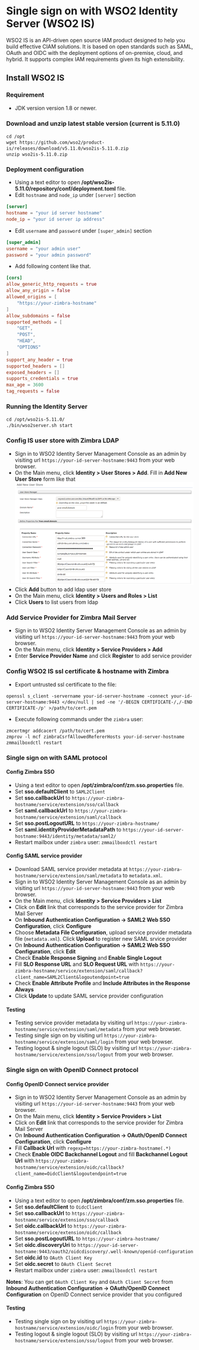 Single sign on with WSO2 Identity Server (WSO2 IS)
==================================================
WSO2 IS is an API-driven open source IAM product designed to help you build effective CIAM solutions.
It is based on open standards such as SAML, OAuth and OIDC with the deployment options of on-premise, cloud, and hybrid.
It supports complex IAM requirements given its high extensibility.

## Install WSO2 IS

### Requirement
* JDK version version 1.8 or newer.

### Download and unzip latest stable version (current is 5.11.0)
```shell
cd /opt
wget https://github.com/wso2/product-is/releases/download/v5.11.0/wso2is-5.11.0.zip
unzip wso2is-5.11.0.zip

```

### Deployment configuration
* Using a text editor to open **/opt/wso2is-5.11.0/repository/conf/deployment.toml** file.
* Edit `hostname` and `node_ip` under `[server]` section
```toml
[server]
hostname = "your id server hostname"
node_ip = "your id server ip address"
```
* Edit `username` and `password` under `[super_admin]` section
```toml
[super_admin]
username = "your admin user"
password = "your admin password"
```
* Add following content like that.
```toml
[cors]
allow_generic_http_requests = true
allow_any_origin = false
allowed_origins = [
    "https://your-zimbra-hostname"
]
allow_subdomains = false
supported_methods = [
    "GET",
    "POST",
    "HEAD",
    "OPTIONS"
]
support_any_header = true
supported_headers = []
exposed_headers = []
supports_credentials = true
max_age = 3600
tag_requests = false
```

### Running the Identity Server
```shell
cd /opt/wso2is-5.11.0/
./bin/wso2server.sh start
```

### Config IS user store with Zimbra LDAP
* Sign in to WSO2 Identity Server Management Console as an admin by visiting url `https://your-id-server-hostname:9443` from your web browser.
* On the Main menu, click **Identity > User Stores > Add**. Fill in **Add New User Store** form like that
![add-ldap-user-store](wso2-is/add-ldap-user-store.png)
* Click **Add** button to add ldap user store
* On the Main menu, click **Identity > Users and Roles > List**
* Click **Users** to list users from ldap

### Add Service Provider for Zimbra Mail Server
* Sign in to WSO2 Identity Server Management Console as an admin by visiting url `https://your-id-server-hostname:9443` from your web browser.
* On the Main menu, click **Identity > Service Providers > Add**
* Enter **Service Provider Name** and click **Register** to add service provider

### Config WSO2 IS ssl certificate & hostname with Zimbra
* Export untrusted ssl certificate to the file:
~~~shell
openssl s_client -servername your-id-server-hostname -connect your-id-server-hostname:9443 </dev/null | sed -ne '/-BEGIN CERTIFICATE-/,/-END CERTIFICATE-/p' >/path/to/cert.pem
~~~
* Execute following commands under the `zimbra` user:
~~~shell
zmcertmgr addcacert /path/to/cert.pem
zmprov -l mcf zimbraCsrfAllowedRefererHosts your-id-server-hostname
zmmailboxdctl restart
~~~

### Single sign on with SAML protocol
#### Config Zimbra SSO
* Using a text editor to open **/opt/zimbra/conf/zm.sso.properties** file.
* Set **sso.defaultClient** to `SAML2Client`
* Set **sso.callbackUrl** to `https://your-zimbra-hostname/service/extension/sso/callback`
* Set **saml.callbackUrl** to `https://your-zimbra-hostname/service/extension/saml/callback`
* Set **sso.postLogoutURL** to `https://your-zimbra-hostname/`
* Set **saml.identityProviderMetadataPath** to `https://your-id-server-hostname:9443/identity/metadata/saml2/`
* Restart mailbox under `zimbra` user: `zmmailboxdctl restart`

#### Config SAML service provider
* Download SAML service provider metadata at `https://your-zimbra-hostname/service/extension/saml/metadata` to `metadata.xml`.
* Sign in to WSO2 Identity Server Management Console as an admin by visiting url `https://your-id-server-hostname:9443` from your web browser.
* On the Main menu, click **Identity > Service Providers > List**
* Click on **Edit** link that corresponds to the service provider for Zimbra Mail Server
* On **Inbound Authentication Configuration -> SAML2 Web SSO Configuration**, click **Configure**
* Choose **Metadata File Configuration**, upload service provider metadata file (`metadata.xml`).
  Click **Upload** to register new SAML srvice provider
* On **Inbound Authentication Configuration -> SAML2 Web SSO Configuration**, click **Edit**
* Check **Enable Response Signing** and **Enable Single Logout**
* Fill **SLO Response URL** and **SLO Request URL** with `https://your-zimbra-hostname/service/extension/saml/callback?client_name=SAML2Client&logoutendpoint=true`
* Check **Enable Attribute Profile** and **Include Attributes in the Response Always**
* Click **Update** to update SAML service provider configuration

#### Testing
* Testing service provider metadata by visiting url `https://your-zimbra-hostname/service/extension/saml/metadata` from your web browser.
* Testing single sign on by visiting url `https://your-zimbra-hostname/service/extension/saml/login` from your web browser.
* Testing logout & single logout (SLO) by visiting url `https://your-zimbra-hostname/service/extension/sso/logout` from your web browser.

### Single sign on with OpenID Connect protocol
#### Config OpenID Connect service provider
* Sign in to WSO2 Identity Server Management Console as an admin by visiting url `https://your-id-server-hostname:9443` from your web browser.
* On the Main menu, click **Identity > Service Providers > List**
* Click on **Edit** link that corresponds to the service provider for Zimbra Mail Server
* On **Inbound Authentication Configuration -> OAuth/OpenID Connect Configuration**, click **Configure**
* Fill **Callback Url** with `regexp=https://your-zimbra-hostname(.*)`
* Check **Enable OIDC Backchannel Logout** and fill **Backchannel Logout Url** with `https://your-zimbra-hostname/service/extension/oidc/callback?client_name=OidcClient&logoutendpoint=true`

#### Config Zimbra SSO
* Using a text editor to open **/opt/zimbra/conf/zm.sso.properties** file.
* Set **sso.defaultClient** to `OidcClient`
* Set **sso.callbackUrl** to `https://your-zimbra-hostname/service/extension/sso/callback`
* Set **oidc.callbackUrl** to `https://your-zimbra-hostname/service/extension/oidc/callback`
* Set **sso.postLogoutURL** to `https://your-zimbra-hostname/`
* Set **oidc.discoveryUri** to `https://your-id-server-hostname:9443/oauth2/oidcdiscovery/.well-known/openid-configuration`
* Set **oidc.id** to `OAuth Client Key`
* Set **oidc.secret** to `OAuth Client Secret`
* Restart mailbox under `zimbra` user: `zmmailboxdctl restart`

**Notes**: You can get `OAuth Client Key` and `OAuth Client Secret` from **Inbound Authentication Configuration -> OAuth/OpenID Connect Configuration** on OpenID Connect service provider that you configured

#### Testing
* Testing single sign on by visiting url `https://your-zimbra-hostname/service/extension/oidc/login` from your web browser.
* Testing logout & single logout (SLO) by visiting url `https://your-zimbra-hostname/service/extension/sso/logout` from your web browser.

